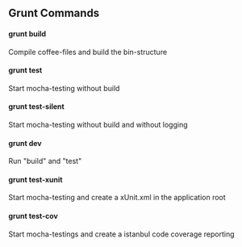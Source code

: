 ## Grunt Commands

#### grunt build
Compile coffee-files and build the bin-structure

#### grunt test
Start mocha-testing without build

#### grunt test-silent
Start mocha-testing without build and without logging

#### grunt dev
Run "build" and "test"

#### grunt test-xunit
Start mocha-testing and create a xUnit.xml in the application root

#### grunt test-cov
Start mocha-testings and create a istanbul code coverage reporting
